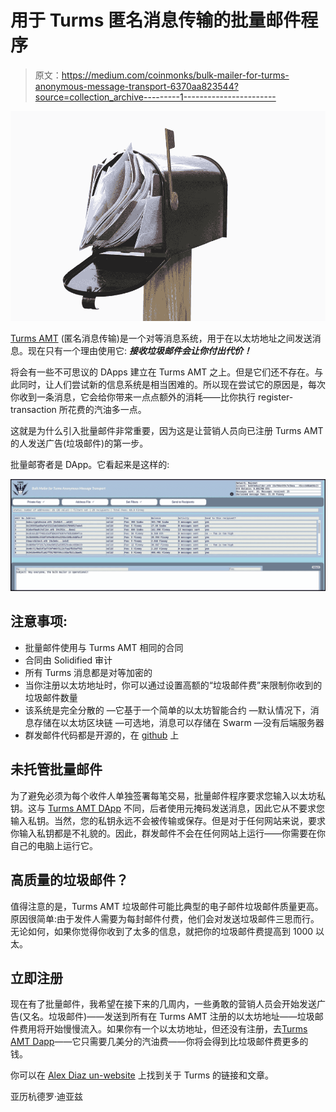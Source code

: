 # 用于 Turms 匿名消息传输的批量邮件程序

> 原文：<https://medium.com/coinmonks/bulk-mailer-for-turms-anonymous-message-transport-6370aa823544?source=collection_archive---------1----------------------->

![](img/95454bb58c37093940ea9f178645acc4.png)

[Turms AMT](/@alejandrodiaz_71295/introducing-turms-anonymous-message-transport-2e40b31dbdc2?source=friends_link&sk=1cdec02ea57b2fd0bb66d5e711d0a256) (匿名消息传输)是一个对等消息系统，用于在以太坊地址之间发送消息。现在只有一个理由使用它: ***接收垃圾邮件会让你付出代价！***

将会有一些不可思议的 DApps 建立在 Turms AMT 之上。但是它们还不存在。与此同时，让人们尝试新的信息系统是相当困难的。所以现在尝试它的原因是，每次你收到一条消息，它会给你带来一点点额外的消耗——比你执行 register-transaction 所花费的汽油多一点。

这就是为什么引入批量邮件非常重要，因为这是让营销人员向已注册 Turms AMT 的人发送广告(垃圾邮件)的第一步。

批量邮寄者是 DApp。它看起来是这样的:

![](img/1ba3f5d8e26da32eaf281a62efe37b81.png)

## 注意事项:

*   批量邮件使用与 Turms AMT 相同的合同
*   合同由 Solidified 审计
*   所有 Turms 消息都是对等加密的
*   当你注册以太坊地址时，你可以通过设置高额的“垃圾邮件费”来限制你收到的垃圾邮件数量
*   该系统是完全分散的
    —它基于一个简单的以太坊智能合约
    —默认情况下，消息存储在以太坊区块链
    —可选地，消息可以存储在 Swarm
    —没有后端服务器
*   群发邮件代码都是开源的，在 [github](https://github.com/AlejandroDiaz666/bulk-mailer) 上

## 未托管批量邮件

为了避免必须为每个收件人单独签署每笔交易，批量邮件程序要求您输入以太坊私钥。这与 [Turms AMT DApp](https://ipfs.io/ipns/messagetransport.turmsanonymous.io/) 不同，后者使用元掩码发送消息，因此它从不要求您输入私钥。当然，您的私钥永远不会被传输或保存。但是对于任何网站来说，要求你输入私钥都是不礼貌的。因此，群发邮件不会在任何网站上运行——你需要在你自己的电脑上运行它。

## 高质量的垃圾邮件？

值得注意的是，Turms AMT 垃圾邮件可能比典型的电子邮件垃圾邮件质量更高。原因很简单:由于发件人需要为每封邮件付费，他们会对发送垃圾邮件三思而行。无论如何，如果你觉得你收到了太多的信息，就把你的垃圾邮件费提高到 1000 以太。

## 立即注册

现在有了批量邮件，我希望在接下来的几周内，一些勇敢的营销人员会开始发送广告(又名。垃圾邮件)——发送到所有在 Turms AMT 注册的以太坊地址——垃圾邮件费用将开始慢慢流入。如果你有一个以太坊地址，但还没有注册，去[Turms AMT Dapp](https://ipfs.io/ipns/messagetransport.turmsanonymous.io/)——它只需要几美分的汽油费——你将会得到比垃圾邮件费更多的钱。

你可以在 [Alex Diaz un-website](https://diazgonewild.com/) 上找到关于 Turms 的链接和文章。

亚历杭德罗·迪亚兹